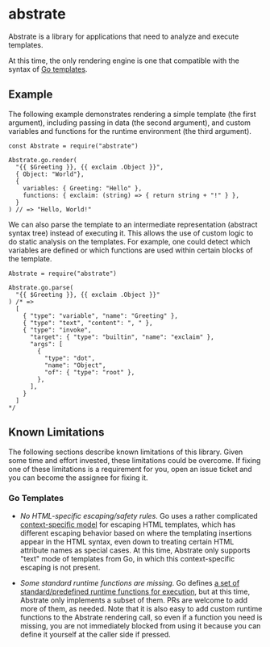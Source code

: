 # abstrate

Abstrate is a library for applications that need to analyze and execute templates.

At this time, the only rendering engine is one that compatible with the syntax of [Go templates](https://golang.org/pkg/text/template/).

## Example

The following example demonstrates rendering a simple template (the first argument), including passing in data (the second argument), and custom variables and functions for the runtime environment (the third argument).

```
const Abstrate = require("abstrate")

Abstrate.go.render(
  "{{ $Greeting }}, {{ exclaim .Object }}",
  { Object: "World"},
  {
    variables: { Greeting: "Hello" },
    functions: { exclaim: (string) => { return string + "!" } },
  }
) // => "Hello, World!"
```

We can also parse the template to an intermediate representation (abstract syntax tree) instead of executing it. This allows the use of custom logic to do static analysis on the templates. For example, one could detect which variables are defined or which functions are used within certain blocks of the template.

```
Abstrate = require("abstrate")

Abstrate.go.parse(
  "{{ $Greeting }}, {{ exclaim .Object }}"
) /* =>
  [
    { "type": "variable", "name": "Greeting" },
    { "type": "text", "content": ", " },
    { "type": "invoke",
      "target": { "type": "builtin", "name": "exclaim" },
      "args": [
        {
          "type": "dot",
          "name": "Object",
          "of": { "type": "root" },
        },
      ],
    }
  ]
*/
```

## Known Limitations

The following sections describe known limitations of this library. Given some time and effort invested, these limitations could be overcome. If fixing one of these limitations is a requirement for you, open an issue ticket and you can become the assignee for fixing it.

### Go Templates

- *No HTML-specific escaping/safety rules*. Go uses a rather complicated [context-specific model](https://golang.org/pkg/html/template/#hdr-Contexts) for escaping HTML templates, which has different escaping behavior based on where the templating insertions appear in the HTML syntax, even down to treating certain HTML attribute names as special cases. At this time, Abstrate only supports "text" mode of templates from Go, in which this context-specific escaping is not present.

- *Some standard runtime functions are missing*. Go defines [a set of standard/predefined runtime functions for execution](https://golang.org/pkg/text/template/#hdr-Functions), but at this time, Abstrate only implements a subset of them. PRs are welcome to add more of them, as needed. Note that it is also easy to add custom runtime functions to the Abstrate rendering call, so even if a function you need is missing, you are not immediately blocked from using it because you can define it yourself at the caller side if pressed.


